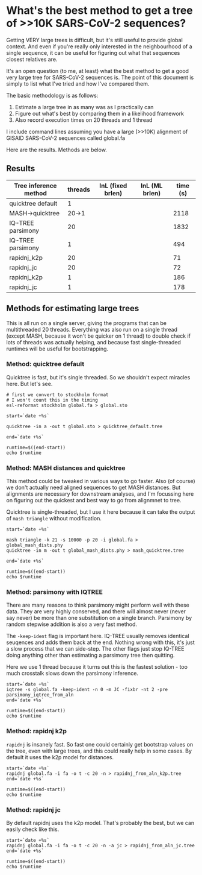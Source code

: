 # What's the best method to get a tree of >>10K SARS-CoV-2 sequences?

Getting VERY large trees is difficult, but it's still useful to provide global context. And even if you're really only interested in the neighbourhood of a single sequence, it can be useful for figuring out what that sequences closest relatives are.

It's an open question (to me, at least) what the best method to get a good very large tree for SARS-CoV-2 sequences is. The point of this document is simply to list what I've tried and how I've compared them.

The basic methodology is as follows: 

1. Estimate a large tree in as many was as I practically can
2. Figure out what's best by comparing them in a likelihood framework
3. Also record execution times on 20 threads and 1 thread

I include command lines assuming you have a large (>>10K) alignment of GISAID SARS-CoV-2 sequences called global.fa

Here are the results. Methods are below.

## Results

| Tree inference method  | threads | lnL (fixed brlen) | lnL (ML brlen) | time (s) |
|------------------------|---------|-------------------|----------------|----------|
| quicktree default      | 1  	   | 			 	   | 				| 	 	   |
| MASH->quicktree        | 20->1   |			       | 				| 2118 	   |
| IQ-TREE parsimony      | 20  	   |			       |				| 1832	   |
| IQ-TREE parsimony      | 1  	   |			       |				| 494	   |
| rapidnj_k2p      		 | 20  	   |			       |				| 71	   |
| rapidnj_jc      		 | 20  	   |			       |				| 72	   |
| rapidnj_k2p      		 | 1  	   |			       |				| 186	   |
| rapidnj_jc      		 | 1  	   |			       |				| 178	   |

## Methods for estimating large trees

This is all run on a single server, giving the programs that can be multithreaded 20 threads. Everything was also run on a single thread (except MASH, because it won't be quicker on 1 thread) to double check if lots of threads was actually helping, and because fast single-threaded runtimes will be useful for bootstrapping. 

### Method: quicktree default

Quicktree is fast, but it's single threaded. So we shouldn't expect miracles here. But let's see.

```
# first we convert to stockholm format
# I won't count this in the timing
esl-reformat stockholm global.fa > global.sto

start=`date +%s`

quicktree -in a -out t global.sto > quicktree_default.tree

end=`date +%s`

runtime=$((end-start))
echo $runtime

```

### Method: MASH distances and quicktree

This method could be tweaked in various ways to go faster. Also (of course) we don't actually need aligned sequences to get MASH distances. But alignments are necessary for downstream analyses, and I'm focussing here on figuring out the quickest and best way to go from alignmnet to tree.

Quicktree is single-threaded, but I use it here because it can take the output of `mash triangle` without modification. 

```
start=`date +%s`

mash triangle -k 21 -s 10000 -p 20 -i global.fa > global_mash_dists.phy
quicktree -in m -out t global_mash_dists.phy > mash_quicktree.tree

end=`date +%s`

runtime=$((end-start))
echo $runtime
```

### Method: parsimony with IQTREE

There are many reasons to think parsimony might perform well with these data. They are very highly conserved, and there will almost never (never say never) be more than one substitution on a single branch. Parsimony by random stepwise addition is also a very fast method.

The `-keep-ident` flag is important here. IQ-TREE usually removes identical seuqences and adds them back at the end. Nothing wrong with this, it's just a slow process that we can side-step. The other flags just stop IQ-TREE doing anything other than estimating a parsimony tree then quitting.

Here we use 1 thread because it turns out this is the fastest solution - too much crosstalk slows down the parsimony inference.

```
start=`date +%s`
iqtree -s global.fa -keep-ident -n 0 -m JC -fixbr -nt 2 -pre parsimony_iqtree_from_aln
end=`date +%s`

runtime=$((end-start))
echo $runtime
```

### Method: rapidnj k2p

`rapidnj` is insanely fast. So fast one could certainly get bootstrap values on the tree, even with large trees, and this could really help in some cases. By default it uses the k2p model for distances.


```
start=`date +%s`
rapidnj global.fa -i fa -o t -c 20 -n > rapidnj_from_aln_k2p.tree
end=`date +%s`

runtime=$((end-start))
echo $runtime
```


### Method: rapidnj jc

By default rapidnj uses the k2p model. That's probably the best, but we can easily check like this.


```
start=`date +%s`
rapidnj global.fa -i fa -o t -c 20 -n -a jc > rapidnj_from_aln_jc.tree
end=`date +%s`

runtime=$((end-start))
echo $runtime
```

